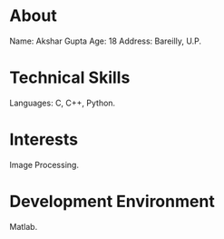About
=====
Name: Akshar Gupta
Age: 18
Address: Bareilly, U.P.


Technical Skills
================
Languages: C, C++, Python.


Interests
=========
Image Processing.


Development Environment
=======================
Matlab.
